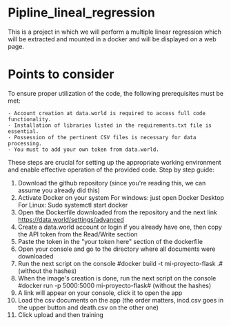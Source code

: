 # Pipline_lineal_regression
This is a project in which we will perform a multiple linear regression which will be extracted and mounted in a docker and will be displayed on a web page.

# Points to consider
To ensure proper utilization of the code, the following prerequisites must be met:

    - Account creation at data.world is required to access full code functionality.
    - Installation of libraries listed in the requirements.txt file is essential.
    - Possession of the pertinent CSV files is necessary for data processing.
    - You must to add your own token from data.world.

These steps are crucial for setting up the appropriate working environment and enable effective operation of the provided code.
Step by step guide:
1. Download the github repository (since you're reading this, we can assume you already did this)
2. Activate Docker on your system
    For windows: just open Docker Desktop
    For Linux: Sudo systemctl start docker
3. Open the Dockerfile downloaded from the repository and the next link https://data.world/settings/advanced
4. Create a data.world account or login if you already have one, then copy the API token from the Read/Write section
5. Paste the token in the "your token here" section of the dockerfile
6. Open your console and go to the directory where all documents were downloaded
7. Run the next script on the console #docker build -t mi-proyecto-flask .# (without the hashes) 
8. When the image's creation is done, run the next script on the console #docker run -p 5000:5000 mi-proyecto-flask# (without the hashes)
9. A link will appear on your console, click it to open the app
10. Load the csv documents on the app (the order matters, incd.csv goes in the upper button and death.csv on the other one)
11. Click upload and then training

